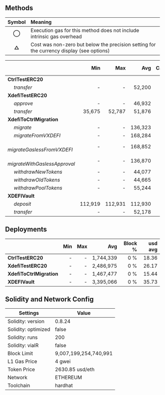 ## Methods

| **Symbol** | **Meaning**                                                                              |
| :--------: | :--------------------------------------------------------------------------------------- |
|   **◯**    | Execution gas for this method does not include intrinsic gas overhead                    |
|   **△**    | Cost was non-zero but below the precision setting for the currency display (see options) |

|                                     |     Min |     Max |     Avg | Calls | usd avg |
| :---------------------------------- | ------: | ------: | ------: | ----: | ------: |
| **CtrlTestERC20**                   |         |         |         |       |         |
|        *transfer*                   |       - |       - |  52,200 |    24 |    0.55 |
| **XdefiTestERC20**                  |         |         |         |       |         |
|        *approve*                    |       - |       - |  46,932 |     6 |    0.49 |
|        *transfer*                   |  35,675 |  52,787 |  51,876 |    19 |    0.55 |
| **XdefiToCtrlMigration**            |         |         |         |       |         |
|        *migrate*                    |       - |       - | 136,323 |     5 |    1.43 |
|        *migrateFromVXDEFI*          |       - |       - | 168,284 |     5 |    1.77 |
|        *migrateGaslessFromVXDEFI*   |       - |       - | 168,852 |     5 |    1.78 |
|        *migrateWithGaslessApproval* |       - |       - | 136,870 |     5 |    1.44 |
|        *withdrawNewTokens*          |       - |       - |  44,077 |     1 |    0.46 |
|        *withdrawOldTokens*          |       - |       - |  44,665 |     1 |    0.47 |
|        *withdrawPoolTokens*         |       - |       - |  55,244 |     1 |    0.58 |
| **XDEFIVault**                      |         |         |         |       |         |
|        *deposit*                    | 112,919 | 112,931 | 112,930 |    12 |    1.19 |
|        *transfer*                   |       - |       - |  52,178 |     2 |    0.55 |

## Deployments

|                          | Min | Max |       Avg | Block % | usd avg |
| :----------------------- | --: | --: | --------: | ------: | ------: |
| **CtrlTestERC20**        |   - |   - | 1,744,339 |     0 % |   18.36 |
| **XdefiTestERC20**       |   - |   - | 2,486,975 |     0 % |   26.17 |
| **XdefiToCtrlMigration** |   - |   - | 1,467,477 |     0 % |   15.44 |
| **XDEFIVault**           |   - |   - | 3,395,066 |     0 % |   35.73 |

## Solidity and Network Config

| **Settings**        | **Value**             |
| ------------------- | --------------------- |
| Solidity: version   | 0.8.24                |
| Solidity: optimized | false                 |
| Solidity: runs      | 200                   |
| Solidity: viaIR     | false                 |
| Block Limit         | 9,007,199,254,740,991 |
| L1 Gas Price        | 4 gwei                |
| Token Price         | 2630.85 usd/eth       |
| Network             | ETHEREUM              |
| Toolchain           | hardhat               |
